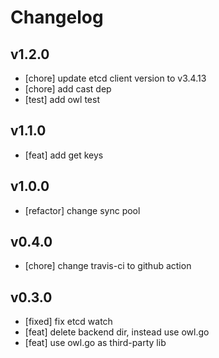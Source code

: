 # Changelog

## v1.2.0

- [chore] update etcd client version to v3.4.13
- [chore] add cast dep
- [test] add owl test

## v1.1.0

- [feat] add get keys

## v1.0.0

- [refactor] change sync pool

## v0.4.0

- [chore] change travis-ci to github action

## v0.3.0

- [fixed] fix etcd watch
- [feat] delete backend dir, instead use owl.go
- [feat] use owl.go as third-party lib
